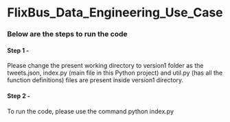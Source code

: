 # FlixBus_Data_Engineering_Use_Case

### Below are the steps to run the code
#### Step 1 - 
Please change the present working directory to version1 folder as the tweets.json, index.py (main file in this Python project) and util.py (has all the function definitions) files are present inside version1 directory.
#### Step 2 - 
To run the code, please use the command python index.py
